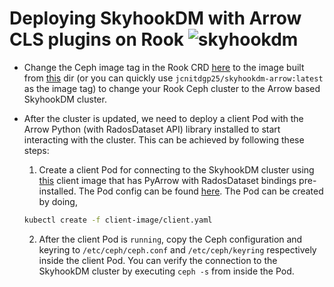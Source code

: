 # Deploying SkyhookDM with Arrow CLS plugins on Rook ![skyhookdm](https://github.com/JayjeetAtGithub/skyhookdm-arrow-rook/workflows/skyhookdm/badge.svg?branch=master)

* Change the Ceph image tag in the Rook CRD [here](https://github.com/rook/rook/blob/master/cluster/examples/kubernetes/ceph/cluster.yaml#L24) to the image built from [this](https://github.com/JayjeetAtGithub/skyhookdm-arrow/tree/master/skyhookdm-image) dir (or you can quickly use `jcnitdgp25/skyhookdm-arrow:latest` as the image tag) to change your Rook Ceph cluster to the Arrow based SkyhookDM cluster. 

* After the cluster is updated, we need to deploy a client Pod with the Arrow Python (with RadosDataset API) library installed to start interacting with the cluster. This can be achieved by following these steps:

  1) Create a client Pod for connecting to the SkyhookDM cluster using [this](https://github.com/JayjeetAtGithub/skyhookdm-arrow/tree/master/client-image) client image that has PyArrow with RadosDataset bindings pre-installed. The Pod config can be found [here](https://github.com/JayjeetAtGithub/skyhookdm-arrow/blob/master/client-image/client.yaml). The Pod can be created by doing,
  
  ```bash
  kubectl create -f client-image/client.yaml
  ```

  2) After the client Pod is `running`, copy the Ceph configuration and keyring to `/etc/ceph/ceph.conf` and `/etc/ceph/keyring` respectively inside the client Pod. You can verify the connection to the SkyhookDM cluster by executing `ceph -s` from inside the Pod.
